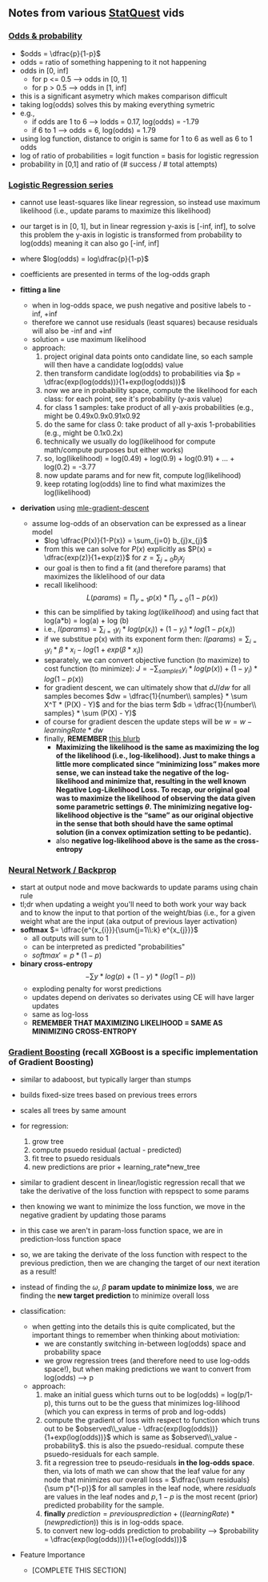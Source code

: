 ## Notes from various [StatQuest](https://www.youtube.com/@statquest) vids

### [Odds & probability](https://www.youtube.com/watch?v=ARfXDSkQf1Y&t=0s)
* $odds = \dfrac{p}{1-p}$
* odds = ratio of something happening to it not happening
* odds in [0, inf]
  * for p <= 0.5 --> odds in [0, 1]
  * for p > 0.5 --> odds in [1, inf]
* this is a significant asymetry which makes comparison difficult
* taking log(odds) solves this by making everything symetric
* e.g.,
  * if odds are 1 to 6 --> lodds = 0.17, log(odds) = -1.79
  * if 6 to 1 --> odds = 6, log(odds) = 1.79
* using log function, distance to origin is same for 1 to 6 as well as 6 to 1 odds
* log of ratio of probabilities = logit function = basis for logistic regression
* probability in [0,1] and ratio of (# success / # total attempts)

### [Logistic Regression series](https://www.youtube.com/watch?v=vN5cNN2-HWE)
* cannot use least-squares like linear regression, so instead use maximum likelihood (i.e., update params to maximize this likelihood)
* our target is in [0, 1], but in linear regression y-axis is [-inf, inf], to solve this problem the y-axis in logistic is transformed from probability to log(odds) meaning it can also go [-inf, inf]
* where $log(odds) = log\dfrac{p}{1-p}$
* coefficients are presented in terms of the log-odds graph
* **fitting a line**
  * when in log-odds space, we push negative and positive labels to -inf, +inf
  * therefore we cannot use residuals (least squares) because residuals will also be -inf and +inf 
  * solution = use maximum likelihood
  * approach:
    1. project original data points onto candidate line, so each sample will then have a candidate log(odds) value
    2. then transform candidate log(odds) to probabilities via $p = \dfrac{exp(log(odds))}{1+exp(log(odds))}$
    3. now we are in probability space, compute the likelihood for each class: for each point, see it's probability (y-axis value)
    4. for class 1 samples: take product of all y-axis probabilities (e.g., might be 0.49x0.9x0.91x0.92
    5. do the same for class 0: take product of all y-axis 1-probabilities (e.g., might be 0.1x0.2x)
    6. technically we usually do log(likelihood for compute math/compute purposes but either works)
    7. so, log(likelihood) = log(0.49) + log(0.9) + log(0.91) + ... + log(0.2) = -3.77
    8. now update params and for new fit, compute log(likelihood)
    9. keep rotating log(odds) line to find what maximizes the log(likelihood)

* **derivation** using [mle-gradient-descent](https://zlatankr.github.io/posts/2017/03/06/mle-gradient-descent)
  * assume log-odds of an observation can be expressed as a linear model
    * $log \dfrac{P(x)}{1-P(x)} = \sum_{j=0} b_{j}x_{j}$
    * from this we can solve for $P(x)$ explicitly as $P(x) = \dfrac{exp(z)}{1+exp(z)}$ for $z = \sum_{j=0} b_{j}x_{j}$
    * our goal is then to find a fit (and therefore params) that maximizes the liklelihood of our data
    * recall likelihood: $$L(params) = \prod_{y=1} p(x) * \prod_{y=0} (1-p(x))$$
    * this can be simplified by taking $log(likelihood)$ and using fact that log(a*b) = log(a) + log
(b)
    * i.e., $l(params) = \sum_{i=1} y_{i}*log(p(x_{i})) + (1-y_{i})*log(1-p(x_{i}))$
    * if we substitue p(x) with its exponent form then: $l(params) = \sum_{i=1} y_{i}*{\beta}*x_{i} - log(1+exp({\beta}*x_{i}))$
    * separately, we can convert objective function (to maximize) to cost function (to minimize): $J = -\sum_{samples} y_{i}*log(p(x)) + (1-y_{i})*log(1-p(x))$
    * for gradient descent, we can ultimately show that $dJ/dw$ for all samples becomes $dw = \dfrac{1}{number\\ samples} * \sum X^T * (P(X) - Y)$ and for the bias term $db = \dfrac{1}{number\\ samples} * \sum (P(X) - Y)$
    * of course for gradient descen the update steps will be $w = w - learningRate*dw$
    * finally, **REMEMBER** [this blurb](https://towardsdatascience.com/cross-entropy-negative-log-likelihood-and-all-that-jazz-47a95bd2e81) 
      * **Maximizing the likelihood is the same as maximizing the log of the likelihood (i.e., log-likelihood). Just to make things a little more complicated since “minimizing loss” makes more sense, we can instead take the negative of the log-likelihood and minimize that, resulting in the well known Negative Log-Likelihood Loss. To recap, our original goal was to maximize the likelihood of observing the data given some parametric settings $\theta$. The minimizing negative log-likelihood objective is the “same” as our original objective in the sense that both should have the same optimal solution (in a convex optimization setting to be pedantic).**
      * also **negative log-likelihood above is the same as the cross-entropy**

### [Neural Network / Backprop](https://www.youtube.com/watch?v=IN2XmBhILt4&list=PLblh5JKOoLUIxGDQs4LFFD--41Vzf-ME1&index=4)
* start at output node and move backwards to update params using chain rule
* tl;dr when updating a weight you'll need to both work your way back and to know the input to that portion of the weight/bias (i.e., for a given weight what are the input (aka output of previous layer activation)
* **softmax** $= \dfrac{e^{x_{i}}}{\sum{j=1\\:k} e^{x_{j}}}$
  * all outputs will sum to 1
  * can be interpreted as predicted "probabilities"
  * $softmax' = p*(1-p)$
* **binary cross-entropy** 
$$- \sum y*log(p)+(1-y)*(log(1-p))$$
  * exploding penalty for worst predictions
  * updates depend on derivates so derivates using CE will have larger updates
  * same as log-loss
  * **REMEMBER THAT MAXIMIZING LIKELIHOOD = SAME AS MINIMIZING CROSS-ENTROPY**


### [Gradient Boosting](https://www.youtube.com/watch?v=StWY5QWMXCw) (recall XGBoost is a specific implementation of Gradient Boosting)
  * similar to adaboost, but typically larger than stumps
  * builds fixed-size trees based on previous trees errors
  * scales all trees by same amount
  * for regression:
    1. grow tree
    2. compute psuedo residual (actual - predicted)
    3. fit tree to psuedo residuals
    4. new predictions are prior + learning_rate*new_tree
  * similar to gradient descent in linear/logistic regression recall that we take the derivative of the loss function with repspect to some params
  * then knowing we want to minimize the loss function, we move in the negative gradient by updating those params
  * in this case we aren't in param-loss function space, we are in prediction-loss function space
  * so, we are taking the derivate of the loss function with respect to the previous prediction, then we are changing the target of our next iteration as a result!
  * instead of finding the $\omega$, $\beta$ **param update to minimize loss**, we are finding the **new target prediction** to minimize overall loss
  * classification:
    * when getting into the details this is quite complicated, but the important things to remember when thinking about motiviation:
      * we are constantly switching in-between log(odds) space and probability space
      * we grow regression trees (and therefore need to use log-odds space!), but when making predictions we want to convert from log(odds) --> p
    * approach:
      1. make an initial guess which turns out to be log(odds) = log(p/1-p), this turns out to be the guess that minimizes log-lilihood (which you can express in terms of prob and log-odds)
      2. compute the gradient of loss with respect to function which truns out to be $observed\\_value - \dfrac{exp(log(odds))}{1+exp(log(odds))}$ which is same as $observed\\_value - probability$. this is also the psuedo-residual. compute these psuedo-residuals for each sample.
      3. fit a regression tree to pseudo-residuals **in the log-odds space**. then, via lots of math we can show that the leaf value for any node that minimizes our overall loss = $\dfrac{\sum residuals}{\sum p*(1-p)}$ for all samples in the leaf node, where $residuals$ are values in the leaf nodes and $p, 1-p$ is the most recent (prior) predicted probability for the sample.
      4. **finally** $prediction = previous prediction + ((learningRate)*(new prediction))$ this is in log-odds space.
      5. to convert new log-odds prediction to probability --> $probability = \dfrac{exp(log(odds)))}{1+e(log(odds))}$

* Feature Importance
  * [COMPLETE THIS SECTION]
